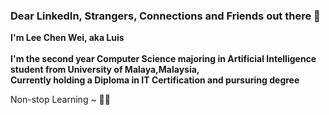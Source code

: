 ### Dear LinkedIn, Strangers, Connections and Friends out there 👋


**I'm Lee Chen Wei, aka Luis** <br><br> 
**I'm the second year Computer Science majoring in Artificial Intelligence student from University of Malaya,Malaysia,** <br>
**Currently holding a Diploma in IT Certification and pursuring degree**

Non-stop Learning ~ 💪💪

<!--[![Anurag's GitHub stats](https://github-readme-stats.vercel.app/api?username=leechenwei)](https://github.com/anuraghazra/github-readme-stats)-->


<!--
**leechenwei/leechenwei** is a ✨ _special_ ✨ repository because its `README.md` (this file) appears on your GitHub profile.

Here are some ideas to get you started:

- 🔭 I’m currently working on ...
- 🌱 I’m currently learning ...
- 👯 I’m looking to collaborate on ...
- 🤔 I’m looking for help with ...
- 💬 Ask me about ...
- 📫 How to reach me: ...
- 😄 Pronouns: ...
- ⚡ Fun fact: ...
-->
